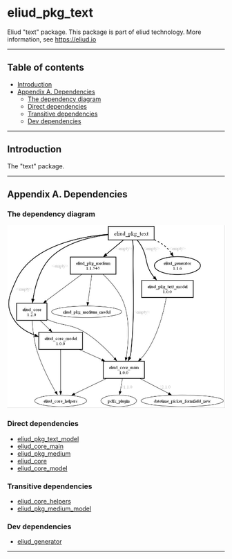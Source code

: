 # eliud_pkg_text

Eliud "text" package. 
This package is part of eliud technology. More information, see https://eliud.io

---

## Table of contents

<!-- toc -->

- [Introduction](#introduction)
- [Appendix A. Dependencies](#appendix-a-dependencies)
  * [The dependency diagram](#the-dependency-diagram)
  * [Direct dependencies](#direct-dependencies)
  * [Transitive dependencies](#transitive-dependencies)
  * [Dev dependencies](#dev-dependencies)

<!-- tocstop -->

---

## Introduction

The "text" package.

---

## Appendix A. Dependencies

### The dependency diagram

![Dependency diagram](https://github.com/eliudio/eliud_pkg_text/raw/main/depends.jpg)

<!-- dependencies -->

### Direct dependencies
- [eliud_pkg_text_model](https://pub.dev/packages/eliud_pkg_text_model)
- [eliud_core_main](https://pub.dev/packages/eliud_core_main)
- [eliud_pkg_medium](https://pub.dev/packages/eliud_pkg_medium)
- [eliud_core](https://pub.dev/packages/eliud_core)
- [eliud_core_model](https://pub.dev/packages/eliud_core_model)

### Transitive dependencies
- [eliud_core_helpers](https://pub.dev/packages/eliud_core_helpers)
- [eliud_pkg_medium_model](https://pub.dev/packages/eliud_pkg_medium_model)

### Dev dependencies
- [eliud_generator](https://pub.dev/packages/eliud_generator)

<!-- dependenciesstop -->

---
